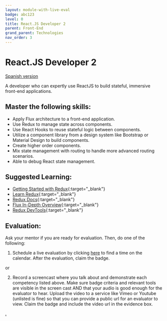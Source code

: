```yaml
---
layout: module-with-live-eval
badge: abc123
level: 0
title: React.JS Developer 2
parent: Front-End
grand_parent: Technologies
nav_order: 3
---
```

# React.JS Developer 2

[Spanish version](react2-es.md)

A developer who can expertly use ReactJS to build stateful, immersive front-end applications.

## Master the following skills:

- Apply Flux architecture to a front-end application.
- Use Redux to manage state across components.
- Use React Hooks to reuse stateful logic between components.
- Utilize a component library from a design system like Bootstrap or Material Design to build components.
- Create higher order components.
- Mix state management with routing to handle more advanced routing scenarios.
- Able to debug React state management.

## Suggested Learning:

- [Getting Started with Redux](https://egghead.io/courses/getting-started-with-redux){:target="\_blank"}
- [Learn Redux](https://learnredux.com/){:target="\_blank"}
- [Redux Docs](https://react-redux.js.org/){:target="\_blank"}
- [Flux In-Depth Overview](https://facebook.github.io/flux/docs/in-depth-overview){:target="\_blank"}
- [Redux DevTools](https://soshace.com/how-to-use-the-redux-dev-tools-to-speed-up-development-and-debugging/){:target="\_blank"}

## Evaluation:

Ask your mentor if you are ready for evaluation. Then, do one of the following:

1. Schedule a live evaluation by clicking [here](https://webdev.codex.academy/mastery-eval-4?badge=8-c_6XvmTn2KYODKTMDh1w) to find a time on the calendar. After the evaluation, claim the badge.

or

2. Record a screencast where you talk about and demonstrate each competency listed above. Make sure badge criteria and relevant tools are visible in the screen cast AND that your audio is good enough for the evaluator to hear. Upload the video to a service like Vimeo or Youtube (unlisted is fine) so that you can provide a public url for an evaluator to view. Claim the badge and include the video url in the evidence box.

[.](level-4)
